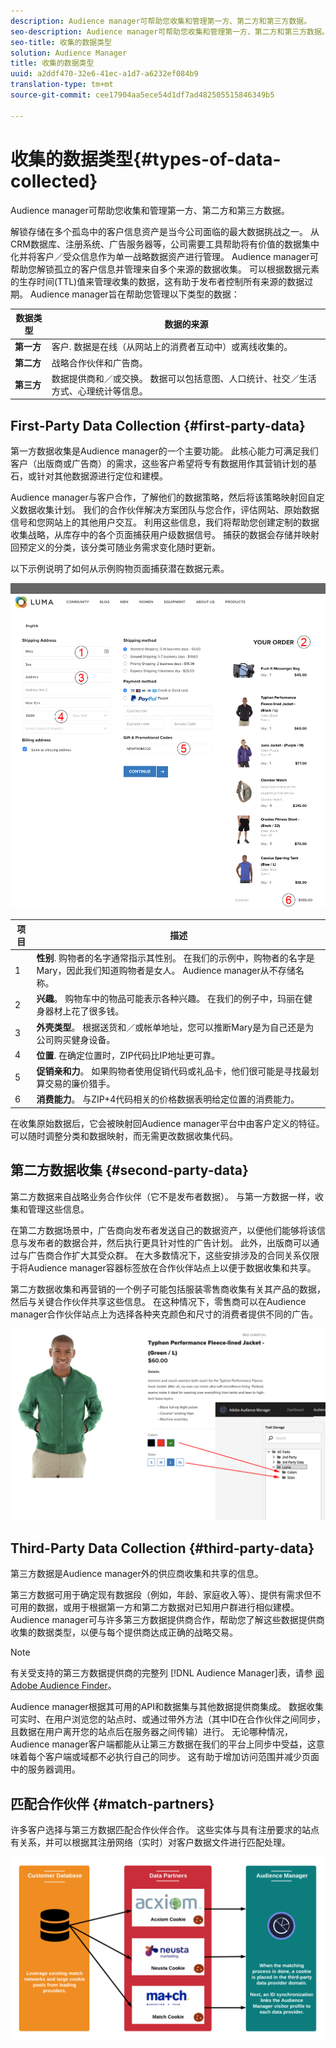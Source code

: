 ```yaml
---
description: Audience manager可帮助您收集和管理第一方、第二方和第三方数据。
seo-description: Audience manager可帮助您收集和管理第一方、第二方和第三方数据。
seo-title: 收集的数据类型
solution: Audience Manager
title: 收集的数据类型
uuid: a2ddf470-32e6-41ec-a1d7-a6232ef084b9
translation-type: tm+mt
source-git-commit: cee17904aa5ece54d1df7ad482505515846349b5

---
```



# 收集的数据类型{#types-of-data-collected}

Audience manager可帮助您收集和管理第一方、第二方和第三方数据。

解锁存储在多个孤岛中的客户信息资产是当今公司面临的最大数据挑战之一。 从CRM数据库、注册系统、广告服务器等，公司需要工具帮助将有价值的数据集中化并将客户／受众信息作为单一战略数据资产进行管理。 Audience manager可帮助您解锁孤立的客户信息并管理来自多个来源的数据收集。 可以根据数据元素的生存时间(TTL)值来管理收集的数据，这有助于发布者控制所有来源的数据过期。 Audience manager旨在帮助您管理以下类型的数据：

| 数据类型 | 数据的来源 |
|---|---|
| **第一方** | 客户. 数据是在线（从网站上的消费者互动中）或离线收集的。 |
| **第二方** | 战略合作伙伴和广告商。 |
| **第三方** | 数据提供商和／或交换。 数据可以包括意图、人口统计、社交／生活方式、心理统计等信息。 |

## First-Party Data Collection {#first-party-data}

第一方数据收集是Audience manager的一个主要功能。 此核心能力可满足我们客户（出版商或广告商）的需求，这些客户希望将专有数据用作其营销计划的基石，或针对其他数据源进行定位和建模。

<!-- 

c_1st_party_data.xml

 -->

Audience manager与客户合作，了解他们的数据策略，然后将该策略映射回自定义数据收集计划。 我们的合作伙伴解决方案团队与您合作，评估网站、原始数据信号和您网站上的其他用户交互。 利用这些信息，我们将帮助您创建定制的数据收集战略，从库存中的各个页面捕获用户级数据信号。 捕获的数据会存储并映射回预定义的分类，该分类可随业务需求变化随时更新。

以下示例说明了如何从示例购物页面捕获潜在数据元素。

![购物车数据](assets/shopping-cart-data.png)

| 项目 | 描述 |
|---|---|
| 1 | **性别**. 购物者的名字通常指示其性别。 在我们的示例中，购物者的名字是Mary，因此我们知道购物者是女人。 Audience manager从不存储名称。 |
| 2 | **兴趣**。 购物车中的物品可能表示各种兴趣。 在我们的例子中，玛丽在健身器材上花了很多钱。 |
| 3 | **外壳类型**。 根据送货和／或帐单地址，您可以推断Mary是为自己还是为公司购买健身设备。 |
| 4 | **位置**. 在确定位置时，ZIP代码比IP地址更可靠。 |
| 5 | **促销亲和力**。 如果购物者使用促销代码或礼品卡，他们很可能是寻找最划算交易的廉价猎手。 |
| 6 | **消费能力**。 与ZIP+4代码相关的价格数据表明给定位置的消费能力。 |

在收集原始数据后，它会被映射回Audience manager平台中由客户定义的特征。 可以随时调整分类和数据映射，而无需更改数据收集代码。

## 第二方数据收集 {#second-party-data}

第二方数据来自战略业务合作伙伴（它不是发布者数据）。 与第一方数据一样，收集和管理这些信息。

<!-- 

c_2nd_party_data.xml

 -->

在第二方数据场景中，广告商向发布者发送自己的数据资产，以便他们能够将该信息与发布者的数据合并，然后执行更具针对性的广告计划。 此外，出版商可以通过与广告商合作扩大其受众群。 在大多数情况下，这些安排涉及的合同关系仅限于将Audience manager容器标签放在合作伙伴站点上以便于数据收集和共享。

第二方数据收集和再营销的一个例子可能包括服装零售商收集有关其产品的数据，然后与关键合作伙伴共享这些信息。 在这种情况下，零售商可以在Audience manager合作伙伴站点上为选择各种夹克颜色和尺寸的消费者提供不同的广告。

![](assets/shopping-cart-traits.png)

## Third-Party Data Collection {#third-party-data}

第三方数据是Audience manager外的供应商收集和共享的信息。

<!-- 

c_3rd_party_data.xml

 -->

第三方数据可用于确定现有数据段（例如，年龄、家庭收入等）、提供有需求但不可用的数据，或用于根据第一方和第二方数据对已知用户群进行相似建模。 Audience manager可与许多第三方数据提供商合作，帮助您了解这些数据提供商收集的数据类型，以便与每个提供商达成正确的战略交易。

>[!NOTE]
>
>有关受支持的第三方数据提供商的完整列 [!DNL Audience Manager]表，请参 [阅Adobe Audience Finder](https://www.adobe-audience-finder.com/)。

Audience manager根据其可用的API和数据集与其他数据提供商集成。 数据收集可实时、在用户浏览您的站点时、或通过带外方法（其中ID在合作伙伴之间同步，且数据在用户离开您的站点后在服务器之间传输）进行。 无论哪种情况，Audience manager客户端都能从让第三方数据在我们的平台上同步中受益，这意味着每个客户端或域都不必执行自己的同步。 这有助于增加访问范围并减少页面中的服务器调用。

## 匹配合作伙伴 {#match-partners}

许多客户选择与第三方数据匹配合作伙伴合作。 这些实体与具有注册要求的站点有关系，并可以根据其注册网络（实时）对客户数据文件进行匹配处理。

![数据提供者匹配](assets/data-provider-match.png)
